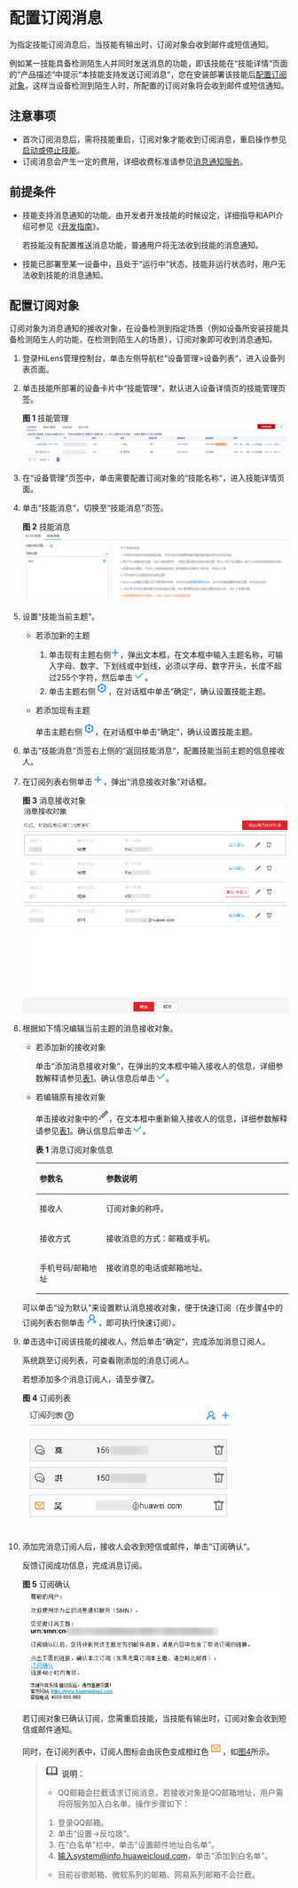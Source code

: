 # 配置订阅消息<a name="hilens_02_0042"></a>

为指定技能订阅消息后，当技能有输出时，订阅对象会收到邮件或短信通知。

例如某一技能具备检测陌生人并同时发送消息的功能，即该技能在“技能详情“页面的“产品描述“中提示“本技能支持发送订阅消息“，您在安装部署该技能后[配置订阅对象](#section146782216229)，这样当设备检测到陌生人时，所配置的订阅对象将会收到邮件或短信通知。

## 注意事项<a name="section167191151481"></a>

-   首次订阅消息后，需将技能重启，订阅对象才能收到订阅消息，重启操作参见[启动或停止技能](启动或停止技能.md)。
-   订阅消息会产生一定的费用，详细收费标准请参见[消息通知服务](https://www.huaweicloud.com/price_detail.html#/smn_detail)。

## 前提条件<a name="section799363925414"></a>

-   技能支持消息通知的功能。由开发者开发技能的时候设定，详细指导和API介绍可参见《[开发指南](https://support.huaweicloud.com/devg-hilens/hilens_05_0002.html)》。

    若技能没有配置推送消息功能，普通用户将无法收到技能的消息通知。

-   技能已部署至某一设备中，且处于“运行中“状态。技能非运行状态时，用户无法收到技能的消息通知。

## 配置订阅对象<a name="section146782216229"></a>

订阅对象为消息通知的接收对象，在设备检测到指定场景（例如设备所安装技能具备检测陌生人的功能，在检测到陌生人的场景），订阅对象即可收到消息通知。

1.  登录HiLens管理控制台，单击左侧导航栏“设备管理\>设备列表“，进入设备列表页面。
2.  单击技能所部署的设备卡片中“技能管理“，默认进入设备详情页的技能管理页签。

    **图 1**  技能管理<a name="fig19877630192814"></a>  
    ![](figures/技能管理.png "技能管理")

3.  在“设备管理“页签中，单击需要配置订阅对象的“技能名称“，进入技能详情页面。
4.  <a name="li162891656173213"></a>单击“技能消息“，切换至“技能消息“页签。

    **图 2**  技能消息<a name="fig8755134553315"></a>  
    ![](figures/技能消息.png "技能消息")

5.  设置“技能当前主题“。
    -   若添加新的主题
        1.  单击现有主题右侧![](figures/zh-cn_image_0227005931.png)，弹出文本框，在文本框中输入主题名称，可输入字母、数字、下划线或中划线，必须以字母、数字开头，长度不超过255个字符，然后单击![](figures/zh-cn_image_0227005932.png)。
        2.  单击主题右侧![](figures/zh-cn_image_0227005300.png)，在对话框中单击“确定“，确认设置技能主题。

    -   若添加现有主题

        单击主题右侧![](figures/zh-cn_image_0227005933.png)，在对话框中单击“确定“，确认设置技能主题。

6.  单击“技能消息“页签右上侧的“返回技能消息“，配置技能当前主题的信息接收人。
7.  <a name="li1867716427412"></a>在订阅列表右侧单击![](figures/zh-cn_image_0226999496.png)，弹出“消息接收对象“对话框。

    **图 3**  消息接收对象<a name="fig141431544114412"></a>  
    ![](figures/消息接收对象.png "消息接收对象")

8.  根据如下情况编辑当前主题的消息接收对象。

    -   若添加新的接收对象

        单击“添加消息接收对象“，在弹出的文本框中输入接收人的信息，详细参数解释请参见[表1](#table16899172012240)。确认信息后单击![](figures/zh-cn_image_0227000086.png)。

    -   若编辑原有接收对象

        单击接收对象中的![](figures/zh-cn_image_0227004384.png)，在文本框中重新输入接收人的信息，详细参数解释请参见[表1](#table16899172012240)。确认信息后单击![](figures/zh-cn_image_0227004396.png)。

        **表 1**  消息订阅对象信息

        <a name="table16899172012240"></a>
        <table><thead align="left"><tr id="row189001220182414"><th class="cellrowborder" valign="top" width="26.25%" id="mcps1.2.3.1.1"><p id="p12900720112416"><a name="p12900720112416"></a><a name="p12900720112416"></a>参数名</p>
        </th>
        <th class="cellrowborder" valign="top" width="73.75%" id="mcps1.2.3.1.2"><p id="p15900120162416"><a name="p15900120162416"></a><a name="p15900120162416"></a>参数说明</p>
        </th>
        </tr>
        </thead>
        <tbody><tr id="row13900720142419"><td class="cellrowborder" valign="top" width="26.25%" headers="mcps1.2.3.1.1 "><p id="p0900220152410"><a name="p0900220152410"></a><a name="p0900220152410"></a>接收人</p>
        </td>
        <td class="cellrowborder" valign="top" width="73.75%" headers="mcps1.2.3.1.2 "><p id="p17900820132412"><a name="p17900820132412"></a><a name="p17900820132412"></a>订阅对象的称呼。</p>
        </td>
        </tr>
        <tr id="row12900142082418"><td class="cellrowborder" valign="top" width="26.25%" headers="mcps1.2.3.1.1 "><p id="p6900920112411"><a name="p6900920112411"></a><a name="p6900920112411"></a>接收方式</p>
        </td>
        <td class="cellrowborder" valign="top" width="73.75%" headers="mcps1.2.3.1.2 "><p id="p2900102011240"><a name="p2900102011240"></a><a name="p2900102011240"></a>接收消息的方式：邮箱或手机。</p>
        </td>
        </tr>
        <tr id="row1290012013249"><td class="cellrowborder" valign="top" width="26.25%" headers="mcps1.2.3.1.1 "><p id="p5900220172415"><a name="p5900220172415"></a><a name="p5900220172415"></a>手机号码/邮箱地址</p>
        </td>
        <td class="cellrowborder" valign="top" width="73.75%" headers="mcps1.2.3.1.2 "><p id="p11900122010243"><a name="p11900122010243"></a><a name="p11900122010243"></a>接收消息的电话或邮箱地址。</p>
        </td>
        </tr>
        </tbody>
        </table>

    可以单击“设为默认“来设置默认消息接收对象，便于快速订阅（在步骤[4](#li162891656173213)中的订阅列表右侧单击![](figures/zh-cn_image_0227008025.png)，即可执行快速订阅）。

9.  单击选中订阅该技能的接收人，然后单击“确定“，完成添加消息订阅人。

    系统跳至订阅列表，可查看刚添加的消息订阅人。

    若想添加多个消息订阅人，请至步骤[7](#li1867716427412)。

    **图 4**  订阅列表<a name="fig82163875416"></a>  
    ![](figures/订阅列表.png "订阅列表")

10. 添加完消息订阅人后，接收人会收到短信或邮件，单击“订阅确认“。

    反馈订阅成功信息，完成消息订阅。

    **图 5**  订阅确认<a name="fig2040565116236"></a>  
    ![](figures/订阅确认.png "订阅确认")

    若订阅对象已确认订阅，您需重启技能，当技能有输出时，订阅对象会收到短信或邮件通知。

    同时，在订阅列表中，订阅人图标会由灰色变成橙红色![](figures/zh-cn_image_0227111738.png)，如[图4](#fig82163875416)所示。

    >![](public_sys-resources/icon-note.gif) **说明：**   
    >-   QQ邮箱会拦截请求订阅消息，若接收对象是QQ邮箱地址，用户需将将服务加入白名单。操作步骤如下：  
    >    1.  登录QQ邮箱。  
    >    2.  单击“设置-\>反垃圾”。  
    >    3.  在“白名单”栏中，单击“设置邮件地址白名单”。  
    >    4.  输入system@info.huaweicloud.com，单击“添加到白名单”。  
    >-   目前谷歌邮箱、微软系列的邮箱、网易系列邮箱不会拦截。  



